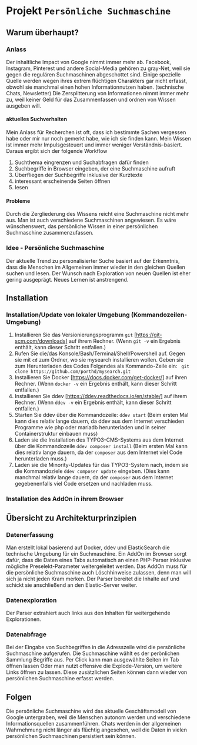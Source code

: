 # Projekt `Persönliche Suchmaschine`
## Warum überhaupt?  
### Anlass
Der inhaltliche Impact von Google nimmt immer mehr ab. 
Facebook, Instagram, Pinterest und andere Social-Media gehören zu gray-Net, weil sie gegen die regulären Suchmaschinen abgeschottet sind.
Einige spezielle Quelle werden wegen ihres extrem flüchtigen Charakters gar nicht erfasst, obwohl sie manchmal einen hohen Informationnutzen haben. (technische Chats, Newsletter)
Die Zersplitterung von Informationen nimmt immer mehr zu, weil keiner Geld für das Zusammenfassen und ordnen von Wissen ausgeben will.

#### aktuelles Suchverhalten
Mein Anlass für Recherchen ist oft, dass ich bestimmte Sachen vergessen habe oder mir nur noch gemerkt habe, wie ich sie finden kann. 
Mein Wissen ist immer mehr Impulsgesteuert und immer weniger Verständnis-basiert.
Daraus ergibt sich der folgende Workflow
1. Suchthema eingrenzen und Suchabfragen dafür finden
2. Suchbegriffe in Browser eingeben, der eine Suchmaschine aufruft
3. Überfliegen der Suchbegriffe inklusive der Kurztexte
4. interessant erscheinende Seiten öffnen
5. lesen

#### Probleme
Durch die Zergliederung des Wissens reicht eine Suchmaschine nicht mehr aus. 
Man ist auch verschiedene Suchmaschinen angewiesen.
Es wäre wünschenswert, das persönliche Wissen in einer persönlichen Suchmaschine zusammenzufassen.


### Idee - Persönliche Suchmaschine
Der aktuelle Trend zu personalisierter Suche basiert auf der Erkenntnis, dass die Menschen im Allgemeinen immer wieder in den gleichen Quellen suchen und lesen. 
Der Wunsch nach Exploration von neuen Quellen ist eher gering ausgeprägt. Neues Lernen ist anstrengend.

[comment]: <> (Mit Blick auf die Suchergebnisse bei den Social-Medias heißt es, dass  )

[comment]: <> (Häufig schaut man sich verschiedene Quellen an und findet erst nach mehrfachen Versuchen eine geeignete Seite.)

[comment]: <> (Es wäre schön, wenn der Browser die Inhalte der angesurften Seiten an eine persönliche Suchmaschine weiterleiten könnte.)

[comment]: <> (Bei der nächsten Suche könnte der Browser dann zuerst die eigene Suchmaschine verwenden.)

## Installation 
### Installation/Update von lokaler Umgebung (Kommandozeilen-Umgebung)
1. Installieren Sie das Versionierungsprogramm `git` [https://git-scm.com/downloads] auf ihrem Rechner. (Wenn `git -v` ein Ergebnis enthält, kann dieser Schritt entfallen.)
2. Rufen Sie die/das Konsole/Bash/Terminal/Shell/Powershell auf. Gegen sie mit `cd` zum Ordner, wo sie mysearch installieren wollen. Geben sie zum Herunterladen des Codes Folgendes als Kommando-Zeile ein: 
` git clone https://github.com/porthd/mysearch.git`
3. Installieren Sie Docker [https://docs.docker.com/get-docker/] auf ihren Rechner.
   (Wenn `docker -v` ein Ergebnis enthält, kann dieser Schritt entfallen.)
4. Installieren Sie ddev [https://ddev.readthedocs.io/en/stable/] auf ihrem Rechner.
   (Wenn `ddev -v` ein Ergebnis enthält, kann dieser Schritt entfallen.)
5. Starten Sie ddev über die Kommandozeile: 
`ddev start` (Beim ersten Mal kann dies relativ lange dauern, da ddev aus dem Internet verschieden Programme wie php oder mariadb herunterladen und in seiner Containerstruktur einbauen muss)
6. Laden sie die Installation des TYPO3-CMS-Systems aus dem Internet über die Kommandozeile
`ddev composer install`
   (Beim ersten Mal kann dies relativ lange dauern, da der `composer` aus dem Internet viel Code herunterladen muss.)
7. Laden sie die Minority-Updates für das TYPO3-System nach, indem sie die Kommandoziele `ddev composer update` eingeben.
   (Dies kann manchmal relativ lange dauern, da der `composer` aus dem Internet gegebenenfalls viel Code ersetzen und nachladen muss.
### Installation des AddOn in ihrem Browser

## Übersicht zu Architekturprinzipien
### Datenerfassung
Man erstellt lokal basierend auf Docker, ddev und ElasticSearch die technische Umgebung für ein Suchmaschine.
Ein AddOn im Browser sorgt dafür, dass die Daten eines Tabs automatisch an einen PHP-Parser inklusive mögliche Preselekt-Parameter weitergeleitet werden.
Das AddOn muss für die persönliche Suchmaschine auch Löschhinweise zulassen, denn man will sich ja nicht jeden Kram merken.
Der Parser bereitet die Inhalte auf und schickt sie anschließend an den Elastic-Server weiter.
### Datenexploration
Der Parser extrahiert auch links aus den Inhalten für weitergehende Explorationen.
### Datenabfrage
Bei der Eingabe von Suchbegriffen in die Adresszeile wird die persönliche Suchmaschine aufgerufen.
Die Suchmaschine wählt es der perönlichen Sammlung Begriffe aus.
Per Click kann man ausgewählte Seiten im Tab öffnen lassen
Oder man nutzt offensive die Explode-Version, um weitere Links öffnen zu lassen. 
Diese zusätzlichen Seiten können dann wieder von persönlichen Suchmaschine erfasst werden.


## Folgen
Die persönliche Suchmaschine wird das aktuelle Geschäftsmodell von Google untergraben, weil die Menschen autonom werden und verschiedene Informationsquellen zusammenführen.
Chats werden in der allgemeinen Wahrnehmung nicht länger als flüchtig angesehen, weil die Daten in vielen persönlichen Suchmaschinen persistiert sein können.

